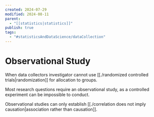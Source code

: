 ```yaml
---
created: 2024-07-29
modified: 2024-08-11
parent:
  - "[[statistics|statistics]]"
publish: true
tags:
  - "#statisticsAndDataScience/dataCollection"
---
```


# Observational Study

When data collectors investigator cannot use [[./randomized controlled trials|randomization]] for allocation to groups.

Most research questions require an observational study, as a controlled experiment can be impossible to conduct.

Observational studies can only establish [[./correlation does not imply causation|association rather than causation]].